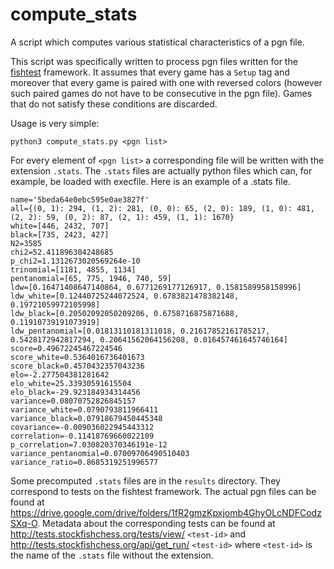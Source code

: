 # compute_stats
A script which computes various statistical characteristics of a pgn file. 

This script was specifically written to process pgn files written for the [fishtest](http://tests.stockfishchess.org/tests) framework. It assumes that every game has a `Setup` tag and moreover that every game is paired with one with reversed colors (however such paired games do not have to be consecutive in the pgn file). Games that do not satisfy these conditions are discarded.

Usage is very simple:  
```
python3 compute_stats.py <pgn list>
```
For every element of `<pgn list>` a corresponding file will be written with the extension `.stats`. The `.stats` files are actually python files which can, for example, be loaded with execfile. Here is an example of a .stats file.
```
name='5beda64e0ebc595e0ae3827f'
all={(0, 1): 294, (1, 2): 281, (0, 0): 65, (2, 0): 189, (1, 0): 481, (2, 2): 59, (0, 2): 87, (2, 1): 459, (1, 1): 1670}
white=[446, 2432, 707]
black=[735, 2423, 427]
N2=3585
chi2=52.411896304248685
p_chi2=1.1312673020569264e-10
trinomial=[1181, 4855, 1134]
pentanomial=[65, 775, 1946, 740, 59]
ldw=[0.16471408647140864, 0.6771269177126917, 0.1581589958158996]
ldw_white=[0.12440725244072524, 0.6783821478382148, 0.19721059972105998]
ldw_black=[0.20502092050209206, 0.6758716875871688, 0.11910739191073919]
ldw_pentanomial=[0.01813110181311018, 0.21617852161785217, 0.5428172942817294, 0.20641562064156208, 0.016457461645746164]
score=0.49672245467224546
score_white=0.5364016736401673
score_black=0.4570432357043236
elo=-2.277504381281642
elo_white=25.33930591615504
elo_black=-29.923184934314456
variance=0.08070752826845157
variance_white=0.0790793811966411
variance_black=0.07918679450445348
covariance=-0.009036022945443312
correlation=-0.11418769660022109
p_correlation=7.030820370346191e-12
variance_pentanomial=0.07009706490510403
variance_ratio=0.8685319251996577
```
Some precomputed `.stats` files are in the `results` directory. They correspond to tests on the fishtest framework. The actual pgn files can be found at https://drive.google.com/drive/folders/1fR2gmzKpxjomb4GhyOLcNDFCodzSXq-O. Metadata about the corresponding tests can be found at http://tests.stockfishchess.org/tests/view/ `<test-id>` and http://tests.stockfishchess.org/api/get_run/ `<test-id>` where `<test-id>` is the name of the `.stats` file without the extension.
